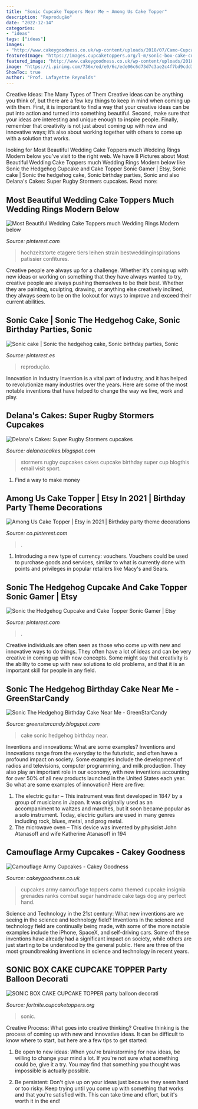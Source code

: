 ```yaml
---
title: "Sonic Cupcake Toppers Near Me ~ Among Us Cake Topper"
description: "Reprodução"
date: "2022-12-14"
categories:
- "ideas"
tags: ["ideas"]
images:
- "http://www.cakeygoodness.co.uk/wp-content/uploads/2018/07/Camo-Cupcakes-3.jpg"
featuredImage: "https://images.cupcaketoppers.org/l-m/sonic-box-cake-cupcake-topper-party-balloon-v-2112465909.jpg"
featured_image: "http://www.cakeygoodness.co.uk/wp-content/uploads/2018/07/Camo-Cupcakes-3.jpg"
image: "https://i.pinimg.com/736x/ed/e0/6c/ede06c6d73d7c3ae2c4f7bd9cdd3839f.jpg"
ShowToc: true
author: "Prof. Lafayette Reynolds"
---
```



Creative Ideas: The Many Types of Them
Creative ideas can be anything you think of, but there are a few key things to keep in mind when coming up with them. First, it is important to find a way that your creative ideas can be put into action and turned into something beautiful. Second, make sure that your ideas are interesting and unique enough to inspire people. Finally, remember that creativity is not just about coming up with new and innovative ways; it’s also about working together with others to come up with a solution that works.

	

		
looking for Most Beautiful Wedding Cake Toppers much Wedding Rings Modern below you've visit to the right web. We have 8 Pictures about Most Beautiful Wedding Cake Toppers much Wedding Rings Modern below like Sonic the Hedgehog Cupcake and Cake Topper Sonic Gamer | Etsy, Sonic cake | Sonic the hedgehog cake, Sonic birthday parties, Sonic and also Delana&#039;s Cakes: Super Rugby Stormers cupcakes. Read more:
		
    
## Most Beautiful Wedding Cake Toppers Much Wedding Rings Modern Below

<img loading=lazy src="https://i.pinimg.com/736x/ed/e0/6c/ede06c6d73d7c3ae2c4f7bd9cdd3839f.jpg" onerror="this.onerror=null;this.src='https://tse4.mm.bing.net/th?id=OIP.Vy3G9AD2J960Y90G3Z_ZTAHaLH&amp;pid=15.1';" alt="Most Beautiful Wedding Cake Toppers much Wedding Rings Modern below">

_Source: pinterest.com_

>hochzeitstorte etagere tiers leihen strain bestweddinginspirations patissier confitures. 

	

Creative people are always up for a challenge. Whether it’s coming up with new ideas or working on something that they have always wanted to try, creative people are always pushing themselves to be their best. Whether they are painting, sculpting, drawing, or anything else creatively inclined, they always seem to be on the lookout for ways to improve and exceed their current abilities.

    
## Sonic Cake | Sonic The Hedgehog Cake, Sonic Birthday Parties, Sonic

<img loading=lazy src="https://i.pinimg.com/originals/56/b5/9f/56b59f8e08e36ea38fe192f9ecfa8f4d.jpg" onerror="this.onerror=null;this.src='https://tse4.mm.bing.net/th?id=OIP.wEVqLDreWUX_LroXlhVflAHaJ4&amp;pid=15.1';" alt="Sonic cake | Sonic the hedgehog cake, Sonic birthday parties, Sonic">

_Source: pinterest.es_

>reprodução. 

	

Innovation in Industry
Invention is a vital part of industry, and it has helped to revolutionize many industries over the years. Here are some of the most notable inventions that have helped to change the way we live, work and play.

    
## Delana&#039;s Cakes: Super Rugby Stormers Cupcakes

<img loading=lazy src="http://4.bp.blogspot.com/-DRLy7zdqzGk/UT7iLS_ybaI/AAAAAAAACyQ/p3rQc9mOSS0/s1600/Stormers-Cupcakes3.jpg" onerror="this.onerror=null;this.src='https://tse1.mm.bing.net/th?id=OIP.KMuMAgNG0tuO9HIY16DmzgHaIZ&amp;pid=15.1';" alt="Delana&#039;s Cakes: Super Rugby Stormers cupcakes">

_Source: delanascakes.blogspot.com_

>stormers rugby cupcakes cakes cupcake birthday super cup blogthis email visit sport. 

	

1. Find a way to make money 

    
## Among Us Cake Topper | Etsy In 2021 | Birthday Party Theme Decorations

<img loading=lazy src="https://i.pinimg.com/originals/64/c5/5e/64c55e7e542446e866eed293cf4e6082.jpg" onerror="this.onerror=null;this.src='https://tse1.mm.bing.net/th?id=OIP.I_zbK62TFtvEenR4AH33GgHaHz&amp;pid=15.1';" alt="Among Us Cake Topper | Etsy in 2021 | Birthday party theme decorations">

_Source: co.pinterest.com_

>. 

	

1. Introducing a new type of currency: vouchers. Vouchers could be used to purchase goods and services, similar to what is currently done with points and privileges in popular retailers like Macy's and Sears. 

    
## Sonic The Hedgehog Cupcake And Cake Topper Sonic Gamer | Etsy

<img loading=lazy src="https://i.pinimg.com/736x/42/c7/b3/42c7b323e369237378c986f5bab31b1f.jpg" onerror="this.onerror=null;this.src='https://tse2.mm.bing.net/th?id=OIP.M6-mueNf22RrZz2MZMuAUgHaJ3&amp;pid=15.1';" alt="Sonic the Hedgehog Cupcake and Cake Topper Sonic Gamer | Etsy">

_Source: pinterest.com_

>. 

	

Creative individuals are often seen as those who come up with new and innovative ways to do things. They often have a lot of ideas and can be very creative in coming up with new concepts. Some might say that creativity is the ability to come up with new solutions to old problems, and that it is an important skill for people in any field.

    
## Sonic The Hedgehog Birthday Cake Near Me - GreenStarCandy

<img loading=lazy src="https://lh3.googleusercontent.com/proxy/xfGsqtQlTxni8o61ekW8CXdw4dZ41SjNmEP0f_lbdph5UirgqvBLYE1liDEJ9Cp00NToH08ckevdYMJzpn7eMi8JcpVn7_DE1hDXMeHs3SM4oT-tHAh74ZGqxyZRtLJC=w1200-h630-p-k-no-nu" onerror="this.onerror=null;this.src='https://tse1.mm.bing.net/th?id=OIP.aVtjnwa-70PLZ2yioPrLiwHaIk&amp;pid=15.1';" alt="Sonic The Hedgehog Birthday Cake Near Me - GreenStarCandy">

_Source: greenstarcandy.blogspot.com_

>cake sonic hedgehog birthday near. 

	

Inventions and innovations: What are some examples?
Inventions and innovations range from the everyday to the futuristic, and often have a profound impact on society. Some examples include the development of radios and televisions, computer programming, and milk production. They also play an important role in our economy, with new inventions accounting for over 50% of all new products launched in the United States each year. So what are some examples of innovation? Here are five: 
1) The electric guitar – This instrument was first developed in 1847 by a group of musicians in Japan. It was originally used as an accompaniment to waltzes and marches, but it soon became popular as a solo instrument. Today, electric guitars are used in many genres including rock, blues, metal, and prog metal. 
2) The microwave oven – This device was invented by physicist John Atanasoff and wife Katherine Atanasoff in 194
    
## Camouflage Army Cupcakes - Cakey Goodness

<img loading=lazy src="http://www.cakeygoodness.co.uk/wp-content/uploads/2018/07/Camo-Cupcakes-3.jpg" onerror="this.onerror=null;this.src='https://tse4.mm.bing.net/th?id=OIP.0AW164YMLPQU6bhew_sY_AHaKt&amp;pid=15.1';" alt="Camouflage Army Cupcakes - Cakey Goodness">

_Source: cakeygoodness.co.uk_

>cupcakes army camouflage toppers camo themed cupcake insignia grenades ranks combat sugar handmade cake tags dog any perfect hand. 

	

Science and Technology in the 21st century: What new inventions are we seeing in the science and technology field?
Inventions in the science and technology field are continually being made, with some of the more notable examples include the iPhone, SpaceX, and self-driving cars. Some of these inventions have already had a significant impact on society, while others are just starting to be understood by the general public. Here are three of the most groundbreaking inventions in science and technology in recent years.

    
## SONIC BOX CAKE CUPCAKE TOPPER Party Balloon Decorati

<img loading=lazy src="https://images.cupcaketoppers.org/l-m/sonic-box-cake-cupcake-topper-party-balloon-v-2112465909.jpg" onerror="this.onerror=null;this.src='https://tse3.mm.bing.net/th?id=OIP.0j2O2gBGzhDpDAKp_zAFpQHaHa&amp;pid=15.1';" alt="SONIC BOX CAKE CUPCAKE TOPPER party balloon decorati">

_Source: fortnite.cupcaketoppers.org_

>sonic. 

	

Creative Process: What goes into creative thinking?
Creative thinking is the process of coming up with new and innovative ideas. It can be difficult to know where to start, but here are a few tips to get started: 
1. Be open to new ideas: When you're brainstorming for new ideas, be willing to change your mind a lot. If you're not sure what something could be, give it a try. You may find that something you thought was impossible is actually possible. 

2. Be persistent: Don't give up on your ideas just because they seem hard or too risky. Keep trying until you come up with something that works and that you're satisfied with. This can take time and effort, but it's worth it in the end! 


